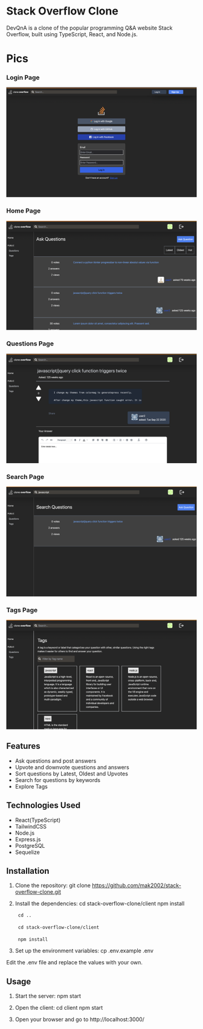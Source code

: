 # Stack Overflow Clone

DevQnA is a clone of the popular programming Q&A website Stack Overflow, built using TypeScript, React, and Node.js.

# Pics
<!-- add pics here -->

### Login Page
![Login Page](/imgs/login.png)

### Home Page
![Home Page](/imgs/home.png)


### Questions Page
![Questions Page](/imgs/questions.png)

### Search Page
![Search Page](/imgs/search.png)

### Tags Page
![Tags Page](/imgs/tags.png)

## Features

- Ask questions and post answers
- Upvote and downvote questions and answers
- Sort questions by Latest, Oldest and Upvotes
- Search for questions by keywords
- Explore Tags

## Technologies Used

- React(TypeScript)
- TailwindCSS
- Node.js
- Express.js
- PostgreSQL
- Sequelize
## Installation

1. Clone the repository:
git clone https://github.com/mak2002/stack-overflow-clone.git

2. Install the dependencies:
cd stack-overflow-clone/client
npm install

        cd ..

        cd stack-overflow-clone/client
        
        npm install

3. Set up the environment variables:
cp .env.example .env

Edit the .env file and replace the values with your own.

## Usage

1. Start the server:
npm start

2. Open the client:
cd client
npm start

3. Open your browser and go to http://localhost:3000/
